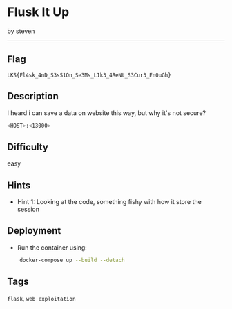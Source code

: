 # Flusk It Up

by steven

---

## Flag

```
LKS{Fl4sk_4nD_S3sS1On_Se3Ms_L1k3_4ReNt_S3Cur3_En0uGh}
```

## Description

I heard i can save a data on website this way, but why it's not secure?

```bash
<HOST>:<13000>
```

## Difficulty

easy

## Hints

* Hint 1: Looking at the code, something fishy with how it store the session

## Deployment

* Run the container using:

```bash
    docker-compose up --build --detach
```

## Tags

`flask`, `web exploitation`
